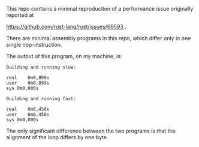 This repo contains a minimal reproduction of a performance issue originally reported at 

https://github.com/rust-lang/rust/issues/69593 .

There are minimal assembly programs in this repo, which differ only in one single nop-instruction.

The output of this program, on my machine, is:

```
Building and running slow:

real	0m0,899s
user	0m0,899s
sys	0m0,000s

Building and running fast:

real	0m0,450s
user	0m0,450s
sys	0m0,000s
```

The only significant difference between the two programs is that the alignment of the loop differs by one byte.



